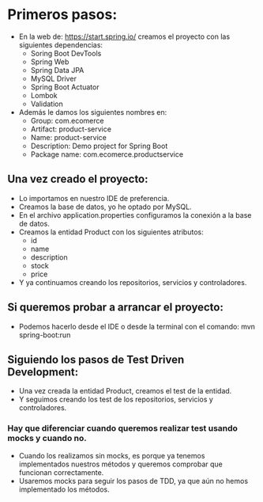 # Primeros pasos:
- En la web de: https://start.spring.io/ creamos el proyecto con las siguientes dependencias:
  - Soring Boot DevTools
  - Spring Web
  - Spring Data JPA
  - MySQL Driver
  - Spring Boot Actuator
  - Lombok
  - Validation
- Además le damos los siguientes nombres en:
  - Group: com.ecomerce
  - Artifact: product-service
  - Name: product-service
  - Description: Demo project for Spring Boot
  - Package name: com.ecomerce.productservice
## Una vez creado el proyecto:
- Lo importamos en nuestro IDE de preferencia.
- Creamos la base de datos, yo he optado por MySQL.
- En el archivo application.properties configuramos la conexión a la base de datos.
- Creamos la entidad Product con los siguientes atributos:
  - id
  - name
  - description
  - stock
  - price
- Y ya continuamos creando los repositorios, servicios y controladores.
## Si queremos probar a arrancar el proyecto:
- Podemos hacerlo desde el IDE o desde la terminal con el comando: mvn spring-boot:run
## Siguiendo los pasos de Test Driven Development:
- Una vez creada la entidad Product, creamos el test de la entidad.
- Y seguimos creando los test de los repositorios, servicios y controladores.
### Hay que diferenciar cuando queremos realizar test usando mocks y cuando no.
- Cuando los realizamos sin mocks, es porque ya tenemos implementados nuestros métodos y queremos comprobar que funcionan correctamente.
- Usaremos mocks para seguir los pasos de TDD, ya que aún no hemos implementado los métodos.